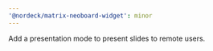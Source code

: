 ```yaml
---
'@nordeck/matrix-neoboard-widget': minor
---
```


Add a presentation mode to present slides to remote users.

